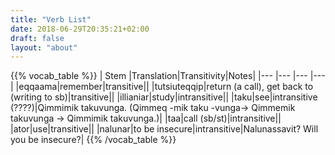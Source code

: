 ```yaml
---
title: "Verb List"
date: 2018-06-29T20:35:21+02:00
draft: false
layout: "about"
---
```

{{% vocab_table %}}
| Stem |Translation|Transitivity|Notes|
|--- |--- |--- |--- |
|eqqaama|remember|transitive||
|tutsiuteqqip|return (a call), get back to (writing to sb)|transitive||
|illianiar|study|intransitive||
|taku|see|intransitive (????)|Qimmimik takuvunga. (Qimmeq -mik taku -vunga-> Qimmemik takuvunga -> Qimmimik takuvunga.)|
|taa|call (sb/st)|intransitive||
|ator|use|transitive||
|nalunar|to be insecure|intransitive|Nalunassavit? Will you be insecure?|
{{% /vocab_table %}}